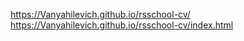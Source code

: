 https://Vanyahilevich.github.io/rsschool-cv/
https://Vanyahilevich.github.io/rsschool-cv/index.html
